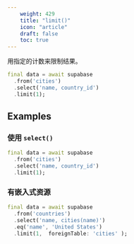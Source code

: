 ```yaml
---
    weight: 429
    title: "limit()"
    icon: "article"
    draft: false
    toc: true
---
```


用指定的计数来限制结果。


```dart
final data = await supabase
  .from('cities')
  .select('name, country_id')
  .limit(1);
```


















## Examples

### 使用 `select()`



```dart
final data = await supabase
  .from('cities')
  .select('name, country_id')
  .limit(1);
```

### 有嵌入式资源



```dart
final data = await supabase
  .from('countries')
  .select('name, cities(name)')
  .eq('name', 'United States')
  .limit(1,  foreignTable: 'cities' );
```